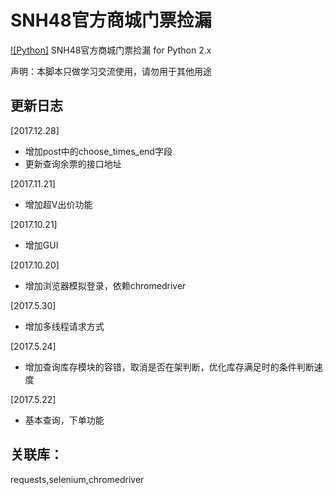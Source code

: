 # SNH48官方商城门票捡漏
[![Python]](https://img.shields.io/badge/Python-2.7-brightgreen.svg)
SNH48官方商城门票捡漏 for Python 2.x

声明：本脚本只做学习交流使用，请勿用于其他用途


## 更新日志
[2017.12.28]

* 增加post中的choose_times_end字段
* 更新查询余票的接口地址

[2017.11.21]

* 增加超V出价功能

[2017.10.21]

* 增加GUI

[2017.10.20]

* 增加浏览器模拟登录，依赖chromedriver

[2017.5.30]

* 增加多线程请求方式

[2017.5.24] 

* 增加查询库存模块的容错，取消是否在架判断，优化库存满足时的条件判断速度

[2017.5.22]

* 基本查询，下单功能

## 关联库：

requests,selenium,chromedriver
